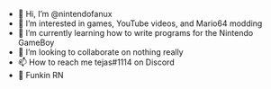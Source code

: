 - 👋 Hi, I’m @nintendofanux
- 👀 I’m interested in games, YouTube videos, and Mario64 modding
- 🌱 I’m currently learning how to write programs for the Nintendo GameBoy
- 💞️ I’m looking to collaborate on nothing really
- 📫 How to reach me tejas#1114 on Discord
-  Funkin RN
<!---
nintendofanux/nintendofanux is a ✨ special ✨ repository because its `README.md` (this file) appears on your GitHub profile.
You can click the Preview link to take a look at your changes.
--->
